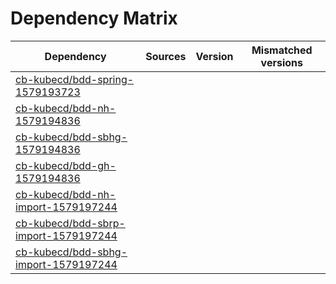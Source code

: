 # Dependency Matrix

Dependency | Sources | Version | Mismatched versions
---------- | ------- | ------- | -------------------
[cb-kubecd/bdd-spring-1579193723](https://github.com/cb-kubecd/bdd-spring-1579193723.git) |  | []() | 
[cb-kubecd/bdd-nh-1579194836](https://github.com/cb-kubecd/bdd-nh-1579194836.git) |  | []() | 
[cb-kubecd/bdd-sbhg-1579194836](https://github.com/cb-kubecd/bdd-sbhg-1579194836.git) |  | []() | 
[cb-kubecd/bdd-gh-1579194836](https://github.com/cb-kubecd/bdd-gh-1579194836.git) |  | []() | 
[cb-kubecd/bdd-nh-import-1579197244](https://github.com/cb-kubecd/bdd-nh-import-1579197244.git) |  | []() | 
[cb-kubecd/bdd-sbrp-import-1579197244](https://github.com/cb-kubecd/bdd-sbrp-import-1579197244.git) |  | []() | 
[cb-kubecd/bdd-sbhg-import-1579197244](https://github.com/cb-kubecd/bdd-sbhg-import-1579197244.git) |  | []() | 
